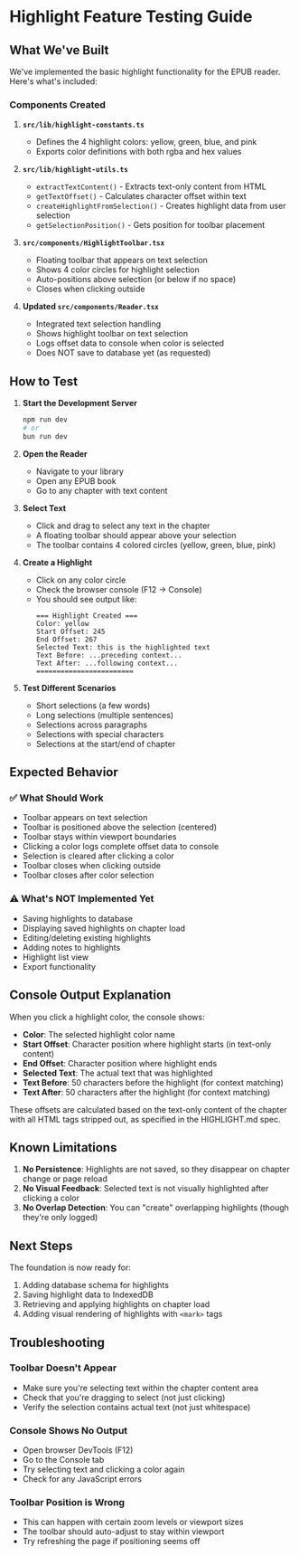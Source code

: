 # Highlight Feature Testing Guide

## What We've Built

We've implemented the basic highlight functionality for the EPUB reader. Here's what's included:

### Components Created

1. **`src/lib/highlight-constants.ts`**
   - Defines the 4 highlight colors: yellow, green, blue, and pink
   - Exports color definitions with both rgba and hex values

2. **`src/lib/highlight-utils.ts`**
   - `extractTextContent()` - Extracts text-only content from HTML
   - `getTextOffset()` - Calculates character offset within text
   - `createHighlightFromSelection()` - Creates highlight data from user selection
   - `getSelectionPosition()` - Gets position for toolbar placement

3. **`src/components/HighlightToolbar.tsx`**
   - Floating toolbar that appears on text selection
   - Shows 4 color circles for highlight selection
   - Auto-positions above selection (or below if no space)
   - Closes when clicking outside

4. **Updated `src/components/Reader.tsx`**
   - Integrated text selection handling
   - Shows highlight toolbar on text selection
   - Logs offset data to console when color is selected
   - Does NOT save to database yet (as requested)

## How to Test

1. **Start the Development Server**
   ```bash
   npm run dev
   # or
   bun run dev
   ```

2. **Open the Reader**
   - Navigate to your library
   - Open any EPUB book
   - Go to any chapter with text content

3. **Select Text**
   - Click and drag to select any text in the chapter
   - A floating toolbar should appear above your selection
   - The toolbar contains 4 colored circles (yellow, green, blue, pink)

4. **Create a Highlight**
   - Click on any color circle
   - Check the browser console (F12 → Console)
   - You should see output like:
     ```
     === Highlight Created ===
     Color: yellow
     Start Offset: 245
     End Offset: 267
     Selected Text: this is the highlighted text
     Text Before: ...preceding context...
     Text After: ...following context...
     ========================
     ```

5. **Test Different Scenarios**
   - Short selections (a few words)
   - Long selections (multiple sentences)
   - Selections across paragraphs
   - Selections with special characters
   - Selections at the start/end of chapter

## Expected Behavior

### ✅ What Should Work

- Toolbar appears on text selection
- Toolbar is positioned above the selection (centered)
- Toolbar stays within viewport boundaries
- Clicking a color logs complete offset data to console
- Selection is cleared after clicking a color
- Toolbar closes when clicking outside
- Toolbar closes after color selection

### ⚠️ What's NOT Implemented Yet

- Saving highlights to database
- Displaying saved highlights on chapter load
- Editing/deleting existing highlights
- Adding notes to highlights
- Highlight list view
- Export functionality

## Console Output Explanation

When you click a highlight color, the console shows:

- **Color**: The selected highlight color name
- **Start Offset**: Character position where highlight starts (in text-only content)
- **End Offset**: Character position where highlight ends
- **Selected Text**: The actual text that was highlighted
- **Text Before**: 50 characters before the highlight (for context matching)
- **Text After**: 50 characters after the highlight (for context matching)

These offsets are calculated based on the text-only content of the chapter with all HTML tags stripped out, as specified in the HIGHLIGHT.md spec.

## Known Limitations

1. **No Persistence**: Highlights are not saved, so they disappear on chapter change or page reload
2. **No Visual Feedback**: Selected text is not visually highlighted after clicking a color
3. **No Overlap Detection**: You can "create" overlapping highlights (though they're only logged)

## Next Steps

The foundation is now ready for:
1. Adding database schema for highlights
2. Saving highlight data to IndexedDB
3. Retrieving and applying highlights on chapter load
4. Adding visual rendering of highlights with `<mark>` tags

## Troubleshooting

### Toolbar Doesn't Appear
- Make sure you're selecting text within the chapter content area
- Check that you're dragging to select (not just clicking)
- Verify the selection contains actual text (not just whitespace)

### Console Shows No Output
- Open browser DevTools (F12)
- Go to the Console tab
- Try selecting text and clicking a color again
- Check for any JavaScript errors

### Toolbar Position is Wrong
- This can happen with certain zoom levels or viewport sizes
- The toolbar should auto-adjust to stay within viewport
- Try refreshing the page if positioning seems off